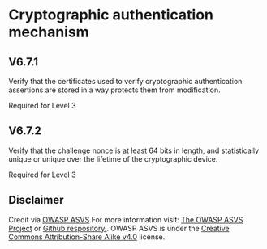 # Cryptographic authentication mechanism
## V6.7.1
Verify that the certificates used to verify cryptographic authentication assertions are stored in a way protects them from modification.
Required for Level 3
## V6.7.2
Verify that the challenge nonce is at least 64 bits in length, and statistically unique or unique over the lifetime of the cryptographic device.
Required for Level 3
## Disclaimer
Credit via [OWASP ASVS](https://owasp.org/www-project-application-security-verification-standard/).For more information visit: [The OWASP ASVS Project](https://owasp.org/www-project-application-security-verification-standard/) or [Github respository.](https://github.com/OWASP/ASVS). OWASP ASVS is under the [Creative Commons Attribution-Share Alike v4.0](https://github.com/OWASP/ASVS/blob/v5.0.0/LICENSE.md) license.
